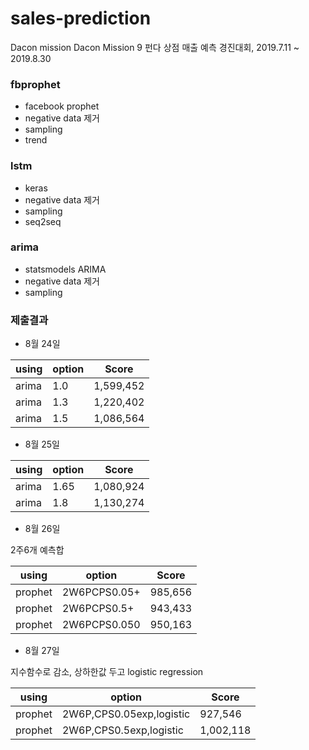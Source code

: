 # sales-prediction
Dacon mission
Dacon Mission 9 펀다 상점 매출 예측 경진대회, 2019.7.11 ~ 2019.8.30


### fbprophet
- facebook prophet
- negative data 제거
- sampling
- trend


### lstm
- keras
- negative data 제거
- sampling
- seq2seq

### arima
- statsmodels ARIMA
- negative data 제거
- sampling

### 제출결과


- 8월 24일

using  | option   | Score
-----  | -------- | -------
arima | 1.0 | 1,599,452
arima | 1.3 | 1,220,402
arima | 1.5 | 1,086,564

- 8월 25일

using  | option   | Score
-----  | -------- | -------
arima | 1.65 | 1,080,924
arima | 1.8 | 1,130,274


- 8월 26일  

2주6개 예측합

using  | option         | Score
------- | --------------- | -------
prophet | 2W6PCPS0.05+ | 985,656
prophet | 2W6PCPS0.5+  | 943,433
prophet | 2W6PCPS0.050 | 950,163


- 8월 27일  

지수함수로 감소, 상하한값 두고 logistic regression

using  | option         | Score
------- | --------------- | -------
prophet | 2W6P,CPS0.05exp,logistic | 927,546
prophet | 2W6P,CPS0.5exp,logistic  | 1,002,118


